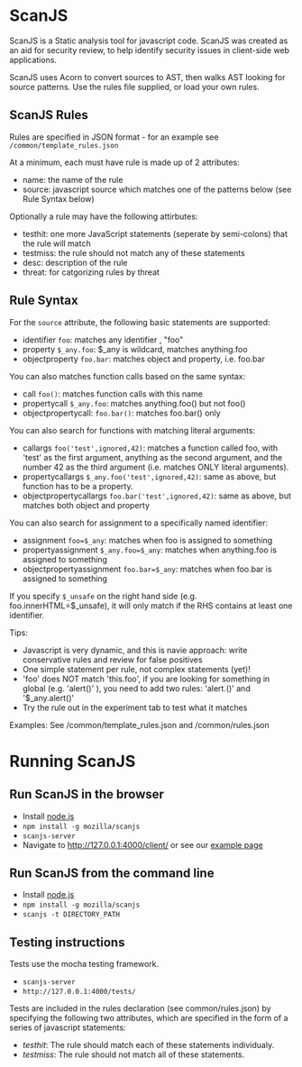 ScanJS
======

ScanJS is a Static analysis tool for javascript code. ScanJS was created as an aid for security review, to help identify security issues in client-side web applications.

ScanJS uses Acorn to convert sources to AST, then walks AST looking for source patterns. Use the rules file supplied, or load your own rules. 

ScanJS Rules
------------------------
Rules are specified in JSON format - for an example see ```/common/template_rules.json```

At a minimum, each must have rule is made up of 2 attributes:
- name: the name of the rule
- source: javascript source which matches one of the patterns below (see Rule Syntax below)

Optionally a rule may have the following attirbutes:
- testhit: one more JavaScript statements (seperate by semi-colons) that the rule will match
- testmiss: the rule should not match any of these statements
- desc: description of the rule
- threat: for catgorizing rules by threat


Rule Syntax
------------------------

For the `source` attribute, the following basic statements are supported:
- identifier `foo`: matches any identifier ,  "foo"
- property `$_any.foo`: $_any is wildcard, matches anything.foo
- objectproperty `foo.bar`: matches object and property, i.e. foo.bar

You can also matches function calls based on the same syntax:
- call `foo()`: matches function calls with this name
- propertycall `$_any.foo`: matches anything.foo() but not foo()
- objectpropertycall: `foo.bar()`: matches foo.bar() only

You can also search for functions with matching literal arguments:

- callargs `foo('test',ignored,42)`: matches a function called foo, with 'test' as the first argument, anything as the second argument, and the number 42 as the third argument (i.e. matches ONLY literal arguments).
- propertycallargs `$_any.foo('test',ignored,42)`: same as above, but function has to be a property.
- objectpropertycallargs `foo.bar('test',ignored,42)`: same as above, but matches both object and property

You can also search for assignment to a specifically named identifier:

- assignment `foo=$_any`: matches when foo is assigned to something
- propertyassignment `$_any.foo=$_any`: matches when anything.foo is assigned to something
- objectpropertyassignment `foo.bar=$_any`: matches when foo.bar is assigned to something

If you specify `$_unsafe` on the right hand side (e.g. foo.innerHTML=$_unsafe), it will only match if the RHS contains at least one identifier.

Tips:
- Javascript is very dynamic, and this is navie approach: write conservative rules and review for false positives
- One simple statement per rule, not complex statements (yet)! 
- 'foo' does NOT match 'this.foo', if you are looking for something in global (e.g. 'alert()' ), you need to add two rules: 'alert.()' and '$_any.alert()'
- Try the rule out in the experiment tab to test what it matches


Examples:
See /common/template_rules.json and /common/rules.json

Running ScanJS
======================

Run ScanJS in the browser
------------------------
- Install [node.js](http://nodejs.org/)
- ```npm install -g mozilla/scanjs```
- ```scanjs-server```
- Navigate to http://127.0.0.1:4000/client/ or see our [example page](http://mozilla.github.io/scanjs/client/)

Run ScanJS from the command line
------------------------
- Install [node.js](http://nodejs.org/)
- ```npm install -g mozilla/scanjs```
- ```scanjs -t DIRECTORY_PATH```

Testing instructions
------------------------
Tests use the mocha testing framework.

- ```scanjs-server```
- ```http://127.0.0.1:4000/tests/```

Tests are included in the rules declaration (see common/rules.json) by specifying the following two attributes, which are specified in the form of a series of javascript statements:

- _testhit_: The rule should match each of these statements individualy. 
- _testmiss_: The rule should not match all of these statements.


